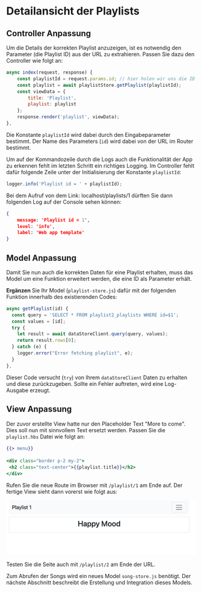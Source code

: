 # Detailansicht der Playlists

## Controller Anpassung

Um die Details der korrekten Playlist anzuzeigen, ist es notwendig den Parameter (die Playlist ID) aus der URL zu extrahieren. Passen Sie dazu den Controller wie folgt an:

```js
async index(request, response) {
    const playlistId = request.params.id; // hier holen wir uns die ID
    const playlist = await playlistStore.getPlaylist(playlistId);
    const viewData = {
        title: 'Playlist',
        playlist: playlist
    };
    response.render('playlist', viewData);
},
```

Die Konstante `playlistId` wird dabei durch den Eingabeparameter bestimmt. Der Name des Parameters (`id`) wird dabei von der URL im Router bestimmt.

Um auf der Kommandozeile durch die Logs auch die Funktionalität der App zu erkennen fehlt im letzten Schritt ein richtiges Logging. Im Controller fehlt dafür folgende Zeile unter der Initialisierung der Konstante `playlistId`:

```js
logger.info('Playlist id = ' + playlistId);
```

Bei dem Aufruf von dem Link: localhost/playlists/1 dürften Sie dann folgenden Log auf der Console sehen können:

```json
{
    message: 'Playlist id = 1',
    level: 'info',
    label: 'Web app template'
}
```

## Model Anpassung

Damit Sie nun auch die korrekten Daten für eine Playlist erhalten, muss das Model um eine Funktion erweitert werden, die eine ID als Parameter erhält.

**Ergänzen** Sie Ihr Model (`playlist-store.js`) dafür mit der folgenden Funktion innerhalb des existierenden Codes:

```js
async getPlaylist(id) {
  const query = 'SELECT * FROM playlist2_playlists WHERE id=$1';
  const values = [id];
  try {
    let result = await dataStoreClient.query(query, values);
    return result.rows[0];
  } catch (e) {
    logger.error("Error fetching playlist", e);
  }
},
```

Dieser Code versucht (`try`) von Ihrem `dataStoreClient` Daten zu erhalten und diese zurückzugeben.
Sollte ein Fehler auftreten, wird eine Log-Ausgabe erzeugt.

## View Anpassung

Der zuvor erstellte View hatte nur den Placeholder Text "More to come". Dies soll nun mit sinnvollem Text ersetzt werden.
Passen Sie die `playlist.hbs` Datei wie folgt an:

```handlebars
{{> menu}}

<div class="border p-2 my-2">
 <h2 class="text-center">{{playlist.title}}</h2>
</div>
```

Rufen Sie die neue Route im Browser mit `/playlist/1` am Ende auf. Der fertige View sieht dann vorerst wie folgt aus:

![img.png](img/Anpassung_06.png)

Testen Sie die Seite auch mit `/playlist/2` am Ende der URL.

Zum Abrufen der Songs wird ein neues Model `song-store.js` benötigt. Der nächste Abschnitt beschreibt die Erstellung und Integration dieses Models.
